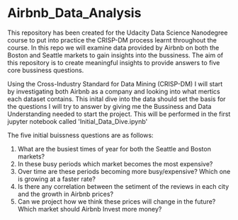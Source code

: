 # Airbnb_Data_Analysis

This repository has been created for the Udacity Data Science Nanodegree course to put into practice the CRISP-DM process learnt throughout the course. In this repo we will examine data provided by Airbnb on both the Boston and Seattle markets to gain insights into the bussiness. The aim of this repository is to create meaningful insights to provide answers to five core bussiness questions.

Using the Cross-Industry Standard for Data Mining (CRISP-DM) I will start by investigating both Airbnb as a company and looking into what mertics each dataset contains. This inital dive into the data should set the basis for the questions I will try to answer by giving me the Bussiness and Data Understanding needed to start the project. This will be performed in the first jupyter notebook called 'Initial_Data_Dive.ipynb'

The five initial buissness questions are as follows:
1. What are the busiest times of year for both the Seattle and Boston markets? 
2. In these busy periods which market becomes the most expensive?
3. Over time are these periods becoming more busy/expensive? Which one is growing at a faster rate?
4. Is there any correlation between the setiment of the reviews in each city and the growth in Airbnb prices?
5. Can we project how we think these prices will change in the future? Which market should Airbnb Invest more money?
